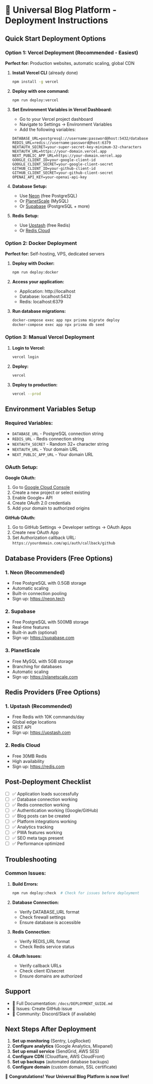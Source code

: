 # 🚀 Universal Blog Platform - Deployment Instructions

## Quick Start Deployment Options

### Option 1: Vercel Deployment (Recommended - Easiest)

**Perfect for:** Production websites, automatic scaling, global CDN

1. **Install Vercel CLI** (already done)
   ```bash
   npm install -g vercel
   ```

2. **Deploy with one command:**
   ```bash
   npm run deploy:vercel
   ```

3. **Set Environment Variables in Vercel Dashboard:**
   - Go to your Vercel project dashboard
   - Navigate to Settings → Environment Variables
   - Add the following variables:

   ```
   DATABASE_URL=postgresql://username:password@host:5432/database
   REDIS_URL=redis://username:password@host:6379
   NEXTAUTH_SECRET=your-super-secret-key-minimum-32-characters
   NEXTAUTH_URL=https://your-domain.vercel.app
   NEXT_PUBLIC_APP_URL=https://your-domain.vercel.app
   GOOGLE_CLIENT_ID=your-google-client-id
   GOOGLE_CLIENT_SECRET=your-google-client-secret
   GITHUB_CLIENT_ID=your-github-client-id
   GITHUB_CLIENT_SECRET=your-github-client-secret
   OPENAI_API_KEY=your-openai-api-key
   ```

4. **Database Setup:**
   - Use [Neon](https://neon.tech) (free PostgreSQL)
   - Or [PlanetScale](https://planetscale.com) (MySQL)
   - Or [Supabase](https://supabase.com) (PostgreSQL + more)

5. **Redis Setup:**
   - Use [Upstash](https://upstash.com) (free Redis)
   - Or [Redis Cloud](https://redis.com/redis-enterprise-cloud/)

### Option 2: Docker Deployment

**Perfect for:** Self-hosting, VPS, dedicated servers

1. **Deploy with Docker:**
   ```bash
   npm run deploy:docker
   ```

2. **Access your application:**
   - Application: http://localhost
   - Database: localhost:5432
   - Redis: localhost:6379

3. **Run database migrations:**
   ```bash
   docker-compose exec app npx prisma migrate deploy
   docker-compose exec app npx prisma db seed
   ```

### Option 3: Manual Vercel Deployment

1. **Login to Vercel:**
   ```bash
   vercel login
   ```

2. **Deploy:**
   ```bash
   vercel
   ```

3. **Deploy to production:**
   ```bash
   vercel --prod
   ```

## Environment Variables Setup

### Required Variables:
- `DATABASE_URL` - PostgreSQL connection string
- `REDIS_URL` - Redis connection string  
- `NEXTAUTH_SECRET` - Random 32+ character string
- `NEXTAUTH_URL` - Your domain URL
- `NEXT_PUBLIC_APP_URL` - Your domain URL

### OAuth Setup:

**Google OAuth:**
1. Go to [Google Cloud Console](https://console.cloud.google.com)
2. Create a new project or select existing
3. Enable Google+ API
4. Create OAuth 2.0 credentials
5. Add your domain to authorized origins

**GitHub OAuth:**
1. Go to GitHub Settings → Developer settings → OAuth Apps
2. Create new OAuth App
3. Set Authorization callback URL: `https://yourdomain.com/api/auth/callback/github`

## Database Providers (Free Options)

### 1. Neon (Recommended)
- Free PostgreSQL with 0.5GB storage
- Automatic scaling
- Built-in connection pooling
- Sign up: https://neon.tech

### 2. Supabase
- Free PostgreSQL with 500MB storage
- Real-time features
- Built-in auth (optional)
- Sign up: https://supabase.com

### 3. PlanetScale
- Free MySQL with 5GB storage
- Branching for databases
- Automatic scaling
- Sign up: https://planetscale.com

## Redis Providers (Free Options)

### 1. Upstash (Recommended)
- Free Redis with 10K commands/day
- Global edge locations
- REST API
- Sign up: https://upstash.com

### 2. Redis Cloud
- Free 30MB Redis
- High availability
- Sign up: https://redis.com

## Post-Deployment Checklist

- [ ] ✅ Application loads successfully
- [ ] ✅ Database connection working
- [ ] ✅ Redis connection working
- [ ] ✅ Authentication working (Google/GitHub)
- [ ] ✅ Blog posts can be created
- [ ] ✅ Platform integrations working
- [ ] ✅ Analytics tracking
- [ ] ✅ PWA features working
- [ ] ✅ SEO meta tags present
- [ ] ✅ Performance optimized

## Troubleshooting

### Common Issues:

1. **Build Errors:**
   ```bash
   npm run deploy:check  # Check for issues before deployment
   ```

2. **Database Connection:**
   - Verify DATABASE_URL format
   - Check firewall settings
   - Ensure database is accessible

3. **Redis Connection:**
   - Verify REDIS_URL format
   - Check Redis service status

4. **OAuth Issues:**
   - Verify callback URLs
   - Check client ID/secret
   - Ensure domains are authorized

## Support

- 📖 Full Documentation: `/docs/DEPLOYMENT_GUIDE.md`
- 🐛 Issues: Create GitHub issue
- 💬 Community: Discord/Slack (if available)

## Next Steps After Deployment

1. **Set up monitoring** (Sentry, LogRocket)
2. **Configure analytics** (Google Analytics, Mixpanel)
3. **Set up email service** (SendGrid, AWS SES)
4. **Configure CDN** (Cloudflare, AWS CloudFront)
5. **Set up backups** (automated database backups)
6. **Configure domain** (custom domain, SSL certificate)

🎉 **Congratulations! Your Universal Blog Platform is now live!**
